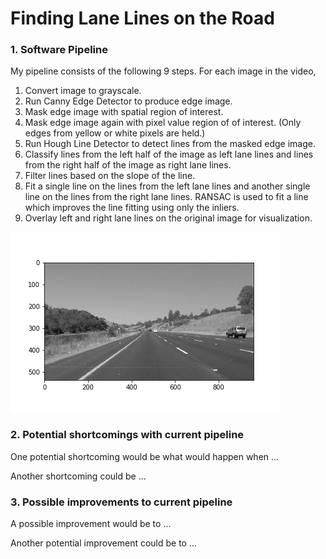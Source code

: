 # **Finding Lane Lines on the Road** 

[image1]: ./test_images/grayscaled_img.png "Grayscale"



### 1. Software Pipeline
My pipeline consists of the following 9 steps.
For each image in the video, 
1. Convert image to grayscale.
2. Run Canny Edge Detector to produce edge image.
3. Mask edge image with spatial region of interest.
4. Mask edge image again with pixel value region of of interest.  (Only edges from yellow or white pixels are held.)
5. Run Hough Line Detector to detect lines from the masked edge image.
6. Classify lines from the left half of the image as left lane lines and lines from the right half of the image as right lane lines.
7. Filter lines based on the slope of the line. 
8. Fit a single line on the lines from the left lane lines and another single line on the lines from the right lane lines.  RANSAC is used to fit a line which improves the line fitting using only the inliers.
9. Overlay left and right lane lines on the original image for visualization.


![alt text][image1]


### 2. Potential shortcomings with current pipeline


One potential shortcoming would be what would happen when ... 

Another shortcoming could be ...


### 3. Possible improvements to current pipeline

A possible improvement would be to ...

Another potential improvement could be to ...

